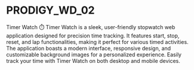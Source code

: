 # PRODIGY_WD_02
Timer Watch ⏱️
Timer Watch is a sleek, user-friendly stopwatch web application designed for precision time tracking. It features start, stop, reset, and lap functionalities, making it perfect for various timed activities. The application boasts a modern interface, responsive design, and customizable background images for a personalized experience. Easily track your time with Timer Watch on both desktop and mobile devices.
